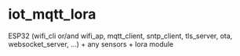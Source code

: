 # iot_mqtt_lora
ESP32 (wifi_cli or/and wifi_ap, mqtt_client, sntp_client, tls_server, ota, websocket_server, ...)  +  any sensors + lora module
